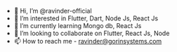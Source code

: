 - 👋 Hi, I’m @ravinder-official
- 👀 I’m interested in Flutter, Dart, Node Js, React Js
- 🌱 I’m currently learning Mongo db, React Js
- 💞️ I’m looking to collaborate on Flutter, React Js, Node 
- 📫 How to reach me - ravinder@gorinsystems.com

<!---
ravinder-official/ravinder-official is a ✨ special ✨ repository because its `README.md` (this file) appears on your GitHub profile.
You can click the Preview link to take a look at your changes.
--->
